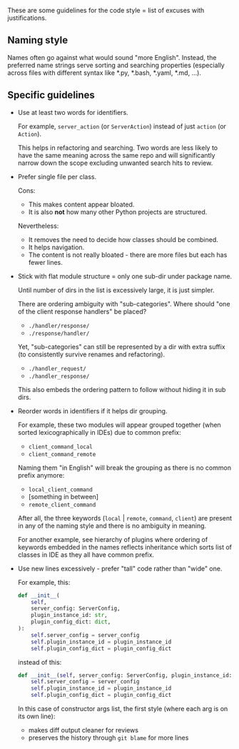 
These are some guidelines for the code style = list of excuses with justifications.

## Naming style

Names often go against what would sound "more English".
Instead, the preferred name strings serve sorting and searching properties
(especially across files with different syntax like *.py, *.bash, *.yaml, *.md, ...).

## Specific guidelines

*   Use at least two words for identifiers.

    For example, `server_action` (or `ServerAction`) instead of just `action` (or `Action`).

    This helps in refactoring and searching. Two words are less likely to have the same meaning
    across the same repo and will significantly narrow down the scope excluding unwanted search hits to review.

*   Prefer single file per class.

    Cons:
    *   This makes content appear bloated.
    *   It is also **not** how many other Python projects are structured.

    Nevertheless:
    *   It removes the need to decide how classes should be combined.
    *   It helps navigation.
    *   The content is not really bloated - there are more files but each has fewer lines.

*   Stick with flat module structure = only one sub-dir under package name.

    Until number of dirs in the list is excessively large, it is just simpler.

    There are ordering ambiguity with "sub-categories".
    Where should "one of the client response handlers" be placed?
    *   `./handler/response/`
    *   `./response/handler/`

    Yet, "sub-categories" can still be represented by a dir with extra suffix
    (to consistently survive renames and refactoring).
    *   `./handler_request/`
    *   `./handler_response/`

    This also embeds the ordering pattern to follow without hiding it in sub dirs.

*   Reorder words in identifiers if it helps dir grouping.

    For example,
    these two modules will appear grouped together
    (when sorted lexicographically in IDEs) due to common prefix:
    *   `client_command_local`
    *   `client_command_remote`

    Naming them "in English" will break the grouping
    as there is no common prefix anymore:
    *   `local_client_command`
    *   [something in between]
    *   `remote_client_command`

    After all, the three keywords (`local` | `remote`, `command`, `client`)
    are present in any of the naming style and
    there is no ambiguity in meaning.

    For another example, see hierarchy of plugins where ordering of keywords embedded in
    the names reflects inheritance which sorts list of classes in IDE as they all have common prefix.

*   Use new lines excessively - prefer "tall" code rather than "wide" one.

    For example, this:

    ```python
    def __init__(
        self,
        server_config: ServerConfig,
        plugin_instance_id: str,
        plugin_config_dict: dict,
    ):
        self.server_config = server_config
        self.plugin_instance_id = plugin_instance_id
        self.plugin_config_dict = plugin_config_dict
    ```

    instead of this:

    ```python
    def __init__(self, server_config: ServerConfig, plugin_instance_id: str, plugin_config_dict: dict):
        self.server_config = server_config
        self.plugin_instance_id = plugin_instance_id
        self.plugin_config_dict = plugin_config_dict
    ```

    In this case of constructor args list,
    the first style (where each arg is on its own line):
    *   makes diff output cleaner for reviews
    *   preserves the history through `git blame` for more lines

